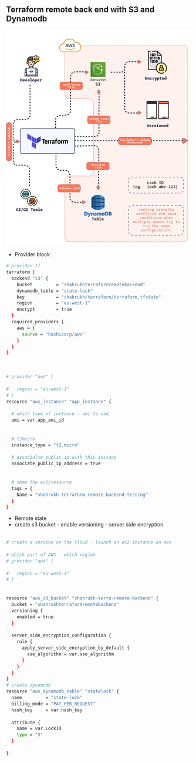 ## Terraform remote back end with S3 and Dynamodb
![](https://github.com/khanmaster/terraform-back-end-repo/blob/main/source/terraform-remote-state.jpeg)

- Provider block
```bash
# provider.tf
terraform {
  backend "s3" {
    bucket         = "shahrukhterraformremotebackend"
    dynamodb_table = "state-lock"
    key            = "shahrukh/terraform/terraform.tfstate"
    region         = "eu-west-1"
    encrypt        = true
  }
  required_providers {
    aws = {
      source = "hashicorp/aws"
    }
  }
}
```
```bash


# provider "aws" {

#   region = "eu-west-1"
# }
resource "aws_instance" "app_instance" {

  # which type of instance - ami to use
  ami = var.app_ami_id
   

  # t2micro
  instance_type = "t2.micro"

  # associalte public ip with this instace
  associate_public_ip_address = true


  # name the ec2/resource
  tags = {
    Name = "shahrukh-terraform-remote-backend-testing"
  }
}

```
- Remote state
- create s3 bucket - enable versioning - server side encryption 
```bash

# create a service on the cloud - launch an ec2 instance on aws

# which part of AWS - which region
# provider "aws" {

#   region = "eu-west-1"
# }

 
resource "aws_s3_bucket" "shahrukh-terra-remote-backend" {
  bucket = "shahrukhterraformremotebackend"
  versioning {
    enabled = true
  }
  
  server_side_encryption_configuration {
    rule {
      apply_server_side_encryption_by_default {
        sse_algorithm = var.sse_algorithm
      }
    }
  }
}
# create dynamodb
resource "aws_dynamodb_table" "statelock" {
  name         = "state-lock"
  billing_mode = "PAY_PER_REQUEST"
  hash_key     = var.hash_key

  attribute {
    name = var.LockID
    type = "S"
  }

}





```
